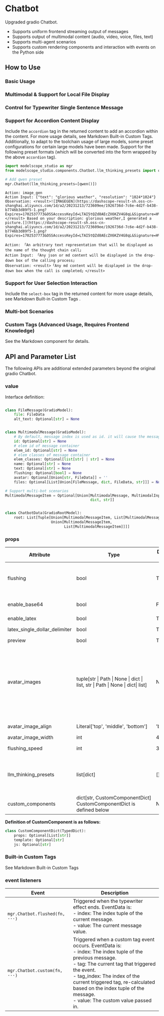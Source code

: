 # Chatbot

Upgraded gradio Chatbot.

- Supports uniform frontend streaming output of messages
- Supports output of multimodal content (audio, video, voice, files, text)
- Supports multi-agent scenarios
- Supports custom rendering components and interaction with events on the Python side

## How to Use

### Basic Usage

<demo name="basic"></demo>

### Multimodal & Support for Local File Display

<demo name="multimodal"></demo>

### Control for Typewriter Single Sentence Message

<demo name="message_config"></demo>

### Support for Accordion Content Display

Include the `accordion` tag in the returned content to add an accordion within the content. For more usage details, see <tab-link component-tab="Markdown">Markdown Built-in Custom Tags</tab-link>.
Additionally, to adapt to the toolchain usage of large models, some preset configurations for certain large models have been made. Support for the following preset formats (which will be converted into the form wrapped by the above `accordion` tag).

```python
import modelscope_studio as mgr
from modelscope_studio.components.Chatbot.llm_thinking_presets import qwen

# Add qwen preset
mgr.Chatbot(llm_thinking_presets=[qwen()])
```

```text
Action: image_gen
Action Input: {"text": "glorious weather", "resolution": "1024*1024"}
Observation: <result>![IMAGEGEN](https://dashscope-result-sh.oss-cn-shanghai.aliyuncs.com/1d/a2/20231213/723609ee/1926736d-7c6e-4d2f-b438-b7746b3d89f5-1.png?Expires=1702537773&OSSAccessKeyId=LTAI5tQZd8AEcZX6KZV4G8qL&Signature=H%2B0rIn6BMfE%2BOr1uPb7%2Br9G3%2B5w%3D)</result> Based on your description: glorious weather,I generated a picture.[](https://dashscope-result-sh.oss-cn-shanghai.aliyuncs.com/1d/a2/20231213/723609ee/1926736d-7c6e-4d2f-b438-b7746b3d89f5-1.png?Expires=1702537773&OSSAccessKeyId=LTAI5tQZd8AEcZX6KZV4G8qL&Signature=H%2B0rIn6BMfE%2BOr1uPb7%2Br9G3%2B5w%3D)

Action: 「An arbitrary text representation that will be displayed as the name of the thought chain call」
Action Input: 「Any json or md content will be displayed in the drop-down box of the calling process」
Observation: <result>「Any md content will be displayed in the drop-down box when the call is completed」</result>
```

<demo name="accordion"></demo>

### Support for User Selection Interaction

Include the `select-box` tag in the returned content for more usage details, see <tab-link component-tab="Markdown">Markdown Built-in Custom Tags <tab-link component-tab="Markdown">.

<demo name="select-box"></demo>

### Multi-bot Scenarios

<demo name="multi_bots"></demo>

### Custom Tags (Advanced Usage, Requires Frontend Knowledge)

See the <tab-link component-tab="Markdown">Markdown component</tab-link> for details.

## API and Parameter List

The following APIs are additional extended parameters beyond the original gradio Chatbot.

### value

Interface definition:

```python

class FileMessage(GradioModel):
    file: FileData
    alt_text: Optional[str] = None


class MultimodalMessage(GradioModel):
    # By default, message index is used as id. it will cause the message to be re-rendered when id changed.
    id: Optional[str] = None
    # elem id of message container
    elem_id: Optional[str] = None
    # elem classes of message container
    elem_classes: Optional[list[str] | str] = None
    name: Optional[str] = None
    text: Optional[str] = None
    flushing: Optional[bool] = None
    avatar: Optional[Union[str, FileData]] = ''
    files: Optional[List[Union[FileMessage, dict, FileData, str]]] = None

# Support multi-bot scenarios
MultimodalMessageItem = Optional[Union[MultimodalMessage, MultimodalInputData,
                                       dict, str]]


class ChatbotData(GradioRootModel):
    root: List[Tuple[Union[MultimodalMessageItem, List[MultimodalMessageItem]],
                     Union[MultimodalMessageItem,
                           List[MultimodalMessageItem]]]]
```

### props

| Attribute                     | Type                                                                             | Default Value | Description                                                                                                                                                                                                                                                                                                                                                                                                                                                                                                              |
| ----------------------------- | -------------------------------------------------------------------------------- | ------------- | ------------------------------------------------------------------------------------------------------------------------------------------------------------------------------------------------------------------------------------------------------------------------------------------------------------------------------------------------------------------------------------------------------------------------------------------------------------------------------------------------------------------------ |
| flushing                      | bool                                                                             | True          | Whether to enable the typewriter effect. By default, only the bot's messages will have this effect, but you can control the display effect of each message precisely by modifying the flushing attribute of a message individually.                                                                                                                                                                                                                                                                                      |
| enable_base64                 | bool                                                                             | False         | Whether to support rendering content as base64, since rendering base64 is unsafe, the default is False.                                                                                                                                                                                                                                                                                                                                                                                                                  |
| enable_latex                  | bool                                                                             | True          | Whether to enable LaTeX rendering.                                                                                                                                                                                                                                                                                                                                                                                                                                                                                       |
| latex_single_dollar_delimiter | bool                                                                             | True          | Whether to enable single dollar delimiter `$` for LaTeX rendering.                                                                                                                                                                                                                                                                                                                                                                                                                                                       |
| preview                       | bool                                                                             | True          | Whether to enable image preview functionality.                                                                                                                                                                                                                                                                                                                                                                                                                                                                           |
| avatar_images                 | tuple\[str \| Path \| None \| dict \| list, str \| Path \| None \| dict\| list\] | None          | An extended parameter value for gr.Chatbot, in addition to accepting a URL, it can also accept a dict and list. The dict can include the fields avatar and name, where the name field will be displayed under the avatar when rendered. <br/> - When passing a dict, it must include an avatar field.<br/> - When passing a list, it generally corresponds to the multi-bot mode, where each item can receive all the aforementioned values, and each bot’s avatar matches with the position of the bot in the messages. |
| avatar_image_align            | Literal['top', 'middle', 'bottom']                                               | 'bottom'      | Controls the alignment of the avatar with the messages, default is bottom-aligned.                                                                                                                                                                                                                                                                                                                                                                                                                                       |
| avatar_image_width            | int                                                                              | 45            | The width of the avatar and name.                                                                                                                                                                                                                                                                                                                                                                                                                                                                                        |
| flushing_speed                | int                                                                              | 3             | Typewriter speed, values range from 1 - 10, with larger values indicating faster speeds.                                                                                                                                                                                                                                                                                                                                                                                                                                 |
| llm_thinking_presets          | list\[dict\]                                                                     | \[\]          | llm thinking link presets, which can convert the output format of llm calling tools into a fixed front-end display format. It needs to be imported from modelscope_studio.Chatbot.llm_thinking_presets, and currently supports: qwen.                                                                                                                                                                                                                                                                                    |
| custom_components             | dict\[str, CustomComponentDict\] CustomComponentDict is defined below            | None          | Allows users to define custom tags and control tag rendering styles and trigger Python events through JS.                                                                                                                                                                                                                                                                                                                                                                                                                |

**Definition of CustomComponent is as follows:**

```python
class CustomComponentDict(TypedDict):
    props: Optional[List[str]]
    template: Optional[str]
    js: Optional[str]
```

### Built-in Custom Tags

See <tab-link component-tab="Markdown">Markdown Built-in Custom Tags</tab-link>

### event listeners

| Event                          | Description                                                                                                                                                                                                                                                                                                                      |
| ------------------------------ | -------------------------------------------------------------------------------------------------------------------------------------------------------------------------------------------------------------------------------------------------------------------------------------------------------------------------------- |
| `mgr.Chatbot.flushed(fn, ···)` | Triggered when the typewriter effect ends. EventData is: <br/> - index: The index tuple of the current message.<br/> - value: The current message value.                                                                                                                                                                         |
| `mgr.Chatbot.custom(fn, ···)`  | Triggered when a custom tag event occurs. EventData is: <br/> - index: The index tuple of the previous message.<br/> - tag: The current tag that triggered the event.<br/> - tag_index: The index of the current triggered tag, re-calculated based on the index tuple of the message.<br/> - value: The custom value passed in. |

